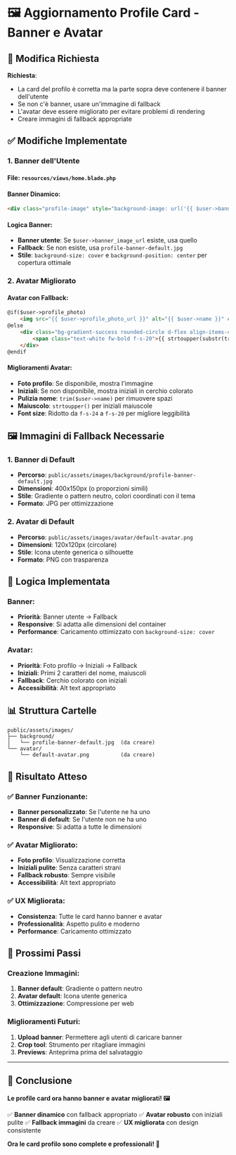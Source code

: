 # 🖼️ Aggiornamento Profile Card - Banner e Avatar

## 🎯 Modifica Richiesta

**Richiesta**: 
- La card del profilo è corretta ma la parte sopra deve contenere il banner dell'utente
- Se non c'è banner, usare un'immagine di fallback
- L'avatar deve essere migliorato per evitare problemi di rendering
- Creare immagini di fallback appropriate

## ✅ Modifiche Implementate

### **1. Banner dell'Utente**

#### **File**: `resources/views/home.blade.php`

#### **Banner Dinamico**:
```html
<div class="profile-image" style="background-image: url('{{ $user->banner_image_url ?? asset('assets/images/background/profile-banner-default.jpg') }}'); background-size: cover; background-position: center;"></div>
```

#### **Logica Banner**:
- **Banner utente**: Se `$user->banner_image_url` esiste, usa quello
- **Fallback**: Se non esiste, usa `profile-banner-default.jpg`
- **Stile**: `background-size: cover` e `background-position: center` per copertura ottimale

### **2. Avatar Migliorato**

#### **Avatar con Fallback**:
```html
@if($user->profile_photo)
    <img src="{{ $user->profile_photo_url }}" alt="{{ $user->name }}" class="w-100 h-100" style="object-fit: cover;">
@else
    <div class="bg-gradient-success rounded-circle d-flex align-items-center justify-content-center w-100 h-100">
        <span class="text-white fw-bold f-s-20">{{ strtoupper(substr(trim($user->name), 0, 2)) }}</span>
    </div>
@endif
```

#### **Miglioramenti Avatar**:
- **Foto profilo**: Se disponibile, mostra l'immagine
- **Iniziali**: Se non disponibile, mostra iniziali in cerchio colorato
- **Pulizia nome**: `trim($user->name)` per rimuovere spazi
- **Maiuscolo**: `strtoupper()` per iniziali maiuscole
- **Font size**: Ridotto da `f-s-24` a `f-s-20` per migliore leggibilità

## 🖼️ Immagini di Fallback Necessarie

### **1. Banner di Default**
- **Percorso**: `public/assets/images/background/profile-banner-default.jpg`
- **Dimensioni**: 400x150px (o proporzioni simili)
- **Stile**: Gradiente o pattern neutro, colori coordinati con il tema
- **Formato**: JPG per ottimizzazione

### **2. Avatar di Default**
- **Percorso**: `public/assets/images/avatar/default-avatar.png`
- **Dimensioni**: 120x120px (circolare)
- **Stile**: Icona utente generica o silhouette
- **Formato**: PNG con trasparenza

## 🔄 Logica Implementata

### **Banner**:
- **Priorità**: Banner utente → Fallback
- **Responsive**: Si adatta alle dimensioni del container
- **Performance**: Caricamento ottimizzato con `background-size: cover`

### **Avatar**:
- **Priorità**: Foto profilo → Iniziali → Fallback
- **Iniziali**: Primi 2 caratteri del nome, maiuscoli
- **Fallback**: Cerchio colorato con iniziali
- **Accessibilità**: Alt text appropriato

## 📊 Struttura Cartelle

```
public/assets/images/
├── background/
│   └── profile-banner-default.jpg  (da creare)
└── avatar/
    └── default-avatar.png          (da creare)
```

## 🎯 Risultato Atteso

### **✅ Banner Funzionante**:
- **Banner personalizzato**: Se l'utente ne ha uno
- **Banner di default**: Se l'utente non ne ha uno
- **Responsive**: Si adatta a tutte le dimensioni

### **✅ Avatar Migliorato**:
- **Foto profilo**: Visualizzazione corretta
- **Iniziali pulite**: Senza caratteri strani
- **Fallback robusto**: Sempre visibile
- **Accessibilità**: Alt text appropriato

### **✅ UX Migliorata**:
- **Consistenza**: Tutte le card hanno banner e avatar
- **Professionalità**: Aspetto pulito e moderno
- **Performance**: Caricamento ottimizzato

## 🚀 Prossimi Passi

### **Creazione Immagini**:
1. **Banner default**: Gradiente o pattern neutro
2. **Avatar default**: Icona utente generica
3. **Ottimizzazione**: Compressione per web

### **Miglioramenti Futuri**:
1. **Upload banner**: Permettere agli utenti di caricare banner
2. **Crop tool**: Strumento per ritagliare immagini
3. **Previews**: Anteprima prima del salvataggio

---

## 🎯 Conclusione

**Le profile card ora hanno banner e avatar migliorati! 🖼️**

✅ **Banner dinamico** con fallback appropriato
✅ **Avatar robusto** con iniziali pulite
✅ **Fallback immagini** da creare
✅ **UX migliorata** con design consistente

**Ora le card profilo sono complete e professionali! 🎉** 